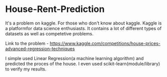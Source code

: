 # House-Rent-Prediction


It's a problem on kaggle.
For those who don't know about kaggle. Kaggle is a platformfor data science enthusiasts. It contains a lot of different types of datasets as well as competetive problems.

Link to the problem - https://www.kaggle.com/competitions/house-prices-advanced-regression-techniques

I simple used Linear Regression(a machine learning algorithm) and predicted the proces of the house.
I even used scikit-learn(module/library) to verify my results.
